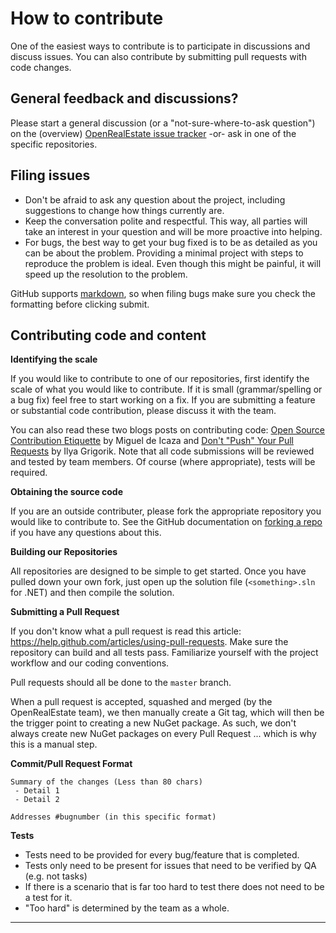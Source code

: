 # How to contribute

One of the easiest ways to contribute is to participate in discussions and discuss issues. You can also contribute by submitting pull requests with code changes.

## General feedback and discussions?
Please start a general discussion (or a "not-sure-where-to-ask question") on the (overview) [OpenRealEstate issue tracker](https://github.com/OpenRealEstate/OpenRealEstate/issues) -or- ask in one of the specific repositories.

## Filing issues
- Don't be afraid to ask any question about the project, including suggestions to change how things currently are.
- Keep the conversation polite and respectful. This way, all parties will take an interest in your question and will be more proactive into helping.
- For bugs, the best way to get your bug fixed is to be as detailed as you can be about the problem. Providing a minimal project with steps to reproduce the problem is ideal. Even though this might be painful, it will speed up the resolution to the problem.

GitHub supports [markdown](https://help.github.com/articles/github-flavored-markdown/), so when filing bugs make sure you check the formatting before clicking submit.

## Contributing code and content

**Identifying the scale**

If you would like to contribute to one of our repositories, first identify the scale of what you would like to contribute. If it is small (grammar/spelling or a bug fix) feel free to start working on a fix. If you are submitting a feature or substantial code contribution, please discuss it with the team.

You can also read these two blogs posts on contributing code: [Open Source Contribution Etiquette](http://tirania.org/blog/archive/2010/Dec-31.html) by Miguel de Icaza and [Don't "Push" Your Pull Requests](https://www.igvita.com/2011/12/19/dont-push-your-pull-requests/) by Ilya Grigorik. Note that all code submissions will be reviewed and tested by team members. Of course (where appropriate), tests will be required.

**Obtaining the source code**

If you are an outside contributer, please fork the appropriate repository you would like to contribute to. See the GitHub documentation on [forking a repo](https://help.github.com/articles/fork-a-repo/) if you have any questions about this.

**Building our Repositories**

All repositories are designed to be simple to get started. Once you have pulled down your own fork, just open up the solution file (`<something>.sln` for .NET) and then compile the solution.

**Submitting a Pull Request**

If you don't know what a pull request is read this article: https://help.github.com/articles/using-pull-requests. Make sure the repository can build and all tests pass. Familiarize yourself with the project workflow and our coding conventions.

Pull requests should all be done to the `master` branch.

When a pull request is accepted, squashed and merged (by the OpenRealEstate team), we then manually create a Git tag, which will then be the trigger point to creating a new NuGet package. As such, we don't always create new NuGet packages on every Pull Request ... which is why this is a manual step.

**Commit/Pull Request Format**

```
Summary of the changes (Less than 80 chars)
 - Detail 1
 - Detail 2

Addresses #bugnumber (in this specific format)
```

**Tests**

-  Tests need to be provided for every bug/feature that is completed.
-  Tests only need to be present for issues that need to be verified by QA (e.g. not tasks)
-  If there is a scenario that is far too hard to test there does not need to be a test for it.
  - "Too hard" is determined by the team as a whole.

---